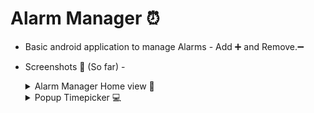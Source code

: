 # Alarm Manager ⏰
- Basic android application to manage Alarms - Add ➕ and Remove.➖
- Screenshots 📸 (So far) -
   <details>
    <summary>Alarm Manager Home view 📱</summary>
  
    <img alt="Alarm Manager Home view" margin="0 auto" width="30%" height="auto" src="./screenshot/Alarm_ss.png"/>
  </details>

  <details>
    <summary>Popup Timepicker 💻 </summary>
  
    <img alt="Popup Timepicker" margin="0 auto" width="30%" height="auto" src="./screenshot/alarm_ss_popup_timepicker.png"/>
  </details>
